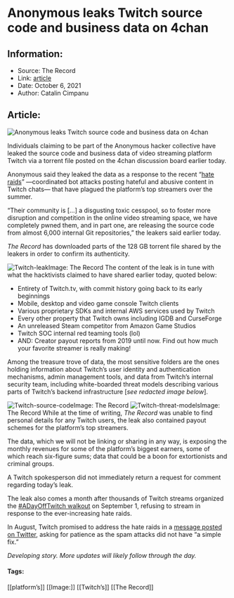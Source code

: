 # Anonymous leaks Twitch source code and business data on 4chan
### 

## Information:
+ Source: The Record
+ Link: [article](https://therecord.media/anonymous-leaks-twitch-source-code-and-business-data-on-4chan/)
+ Date: October 6, 2021
+ Author: Catalin Cimpanu


## Article:
![Anonymous leaks Twitch source code and business data on 4chan](https://therecord.media/wp-content/uploads/2021/10/twitch.png)

Individuals claiming to be part of the Anonymous hacker collective have leaked the source code and business data of video streaming platform Twitch via a torrent file posted on the 4chan discussion board earlier today.


Anonymous said they leaked the data as a response to the recent “[hate raids](https://www.techmeme.com/210812/p14#a210812p14)” —coordinated bot attacks posting hateful and abusive content in Twitch chats— that have plagued the platform’s top streamers over the summer.


“Their community is […] a disgusting toxic cesspool, so to foster more disruption and competition in the online video streaming space, we have completely pwned them, and in part one, are releasing the source code from almost 6,000 internal Git repositories,” the leakers said earlier today.


*The Record* has downloaded parts of the 128 GB torrent file shared by the leakers in order to confirm its authenticity.


![Twitch-leak](https://www-therecord.recfut.com/wp-content/uploads/2021/10/Twitch-leak.png)Image: The Record
The content of the leak is in tune with what the hacktivists claimed to have shared earlier today, quoted below:


* Entirety of Twitch.tv, with commit history going back to its early beginnings
* Mobile, desktop and video game console Twitch clients
* Various proprietary SDKs and internal AWS services used by Twitch
* Every other property that Twitch owns including IGDB and CurseForge
* An unreleased Steam competitor from Amazon Game Studios
* Twitch SOC internal red teaming tools (lol)
* AND: Creator payout reports from 2019 until now. Find out how much your favorite streamer is really making!


Among the treasure trove of data, the most sensitive folders are the ones holding information about Twitch’s user identity and authentication mechanisms, admin management tools, and data from Twitch’s internal security team, including white-boarded threat models describing various parts of Twitch’s backend infrastructure [*see redacted image below*].


![Twitch-source-code](https://www-therecord.recfut.com/wp-content/uploads/2021/10/Twitch-source-code-1024x302.png)Image: The Record
![Twitch-threat-models](https://www-therecord.recfut.com/wp-content/uploads/2021/10/Twitch-threat-models-1024x579.png)Image: The Record
While at the time of writing, *The Record* was unable to find personal details for any Twitch users, the leak also contained payout schemes for the platform’s top streamers.


The data, which we will not be linking or sharing in any way, is exposing the monthly revenues for some of the platform’s biggest earners, some of which reach six-figure sums; data that could be a boon for extortionists and criminal groups.


A Twitch spokesperson did not immediately return a request for comment regarding today’s leak.


The leak also comes a month after thousands of Twitch streams organized the [#ADayOffTwitch walkout](https://www.theverge.com/2021/8/31/22650578/twitch-streamers-walkout-protest-hate-raids?scrolla=5eb6d68b7fedc32c19ef33b4) on September 1, refusing to stream in response to the ever-increasing hate raids.


In August, Twitch promised to address the hate raids in a [message posted on Twitter](https://twitter.com/Twitch/status/1428813772391522307), asking for patience as the spam attacks did not have “a simple fix.”


*Developing story. More updates will likely follow through the day.*





#### Tags:
[[platform’s]] [[Image:]] [[Twitch’s]] [[The Record]]
